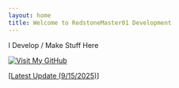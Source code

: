 ```yaml
---
layout: home
title: Welcome to RedstoneMaster01 Development
---
```


I Develop / Make Stuff Here







[![Visit My GitHub](https://img.shields.io/badge/GitHub-RedstoneMaster011-black?style=for-the-badge&logo=github)](https://github.com/RedstoneMaster011)













[[Latest Update (9/15/2025)]](https://github.com/RedstoneMaster011)

